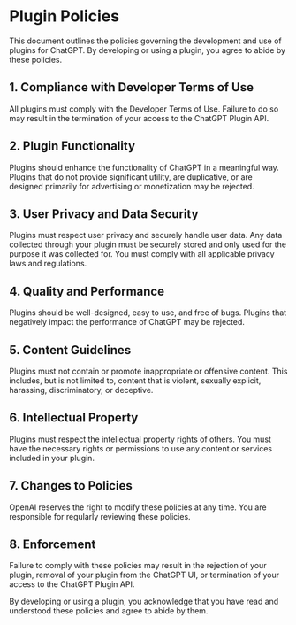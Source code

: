 # Plugin Policies

This document outlines the policies governing the development and use of plugins for ChatGPT. By developing or using a plugin, you agree to abide by these policies.

## 1. Compliance with Developer Terms of Use

All plugins must comply with the Developer Terms of Use. Failure to do so may result in the termination of your access to the ChatGPT Plugin API.

## 2. Plugin Functionality

Plugins should enhance the functionality of ChatGPT in a meaningful way. Plugins that do not provide significant utility, are duplicative, or are designed primarily for advertising or monetization may be rejected.

## 3. User Privacy and Data Security

Plugins must respect user privacy and securely handle user data. Any data collected through your plugin must be securely stored and only used for the purpose it was collected for. You must comply with all applicable privacy laws and regulations.

## 4. Quality and Performance

Plugins should be well-designed, easy to use, and free of bugs. Plugins that negatively impact the performance of ChatGPT may be rejected.

## 5. Content Guidelines

Plugins must not contain or promote inappropriate or offensive content. This includes, but is not limited to, content that is violent, sexually explicit, harassing, discriminatory, or deceptive.

## 6. Intellectual Property

Plugins must respect the intellectual property rights of others. You must have the necessary rights or permissions to use any content or services included in your plugin.

## 7. Changes to Policies

OpenAI reserves the right to modify these policies at any time. You are responsible for regularly reviewing these policies.

## 8. Enforcement

Failure to comply with these policies may result in the rejection of your plugin, removal of your plugin from the ChatGPT UI, or termination of your access to the ChatGPT Plugin API.

By developing or using a plugin, you acknowledge that you have read and understood these policies and agree to abide by them.
